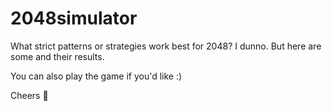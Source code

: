 # 2048simulator
What strict patterns or strategies work best for 2048? I dunno. But here are some and their results.

You can also play the game if you'd like :)

Cheers 🥂
